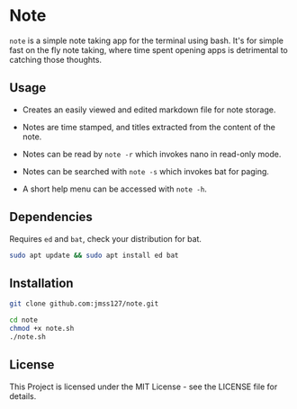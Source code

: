 # Note

`note` is a simple note taking app for the terminal using bash. It's for simple fast on the fly note taking, where time spent opening apps is detrimental to catching those thoughts.

## Usage

- Creates an easily viewed and edited markdown file for note storage.

- Notes are time stamped, and titles extracted from the content of the note.

- Notes can be read by `note -r` which invokes nano in read-only mode.

- Notes can be searched with `note -s` which invokes bat for paging.

- A short help menu can be accessed with `note -h`.

## Dependencies

Requires `ed` and `bat`, check your distribution for bat.

```bash
sudo apt update && sudo apt install ed bat
```

## Installation

```bash
git clone github.com:jmss127/note.git
```

```bash
cd note
chmod +x note.sh
./note.sh
```

## License

This Project is licensed under the MIT License - see the LICENSE file for details.
